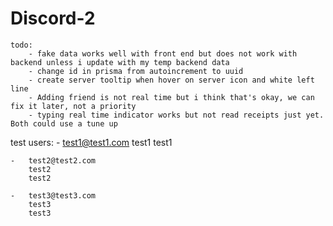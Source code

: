 # Discord-2

    todo:
        - fake data works well with front end but does not work with backend unless i update with my temp backend data
        - change id in prisma from autoincrement to uuid
        - create server tooltip when hover on server icon and white left line
        - Adding friend is not real time but i think that's okay, we can fix it later, not a priority 
        - typing real time indicator works but not read receipts just yet. Both could use a tune up  


test users:
    -   test1@test1.com
        test1
        test1

    -   test2@test2.com
        test2
        test2

    -   test3@test3.com
        test3
        test3